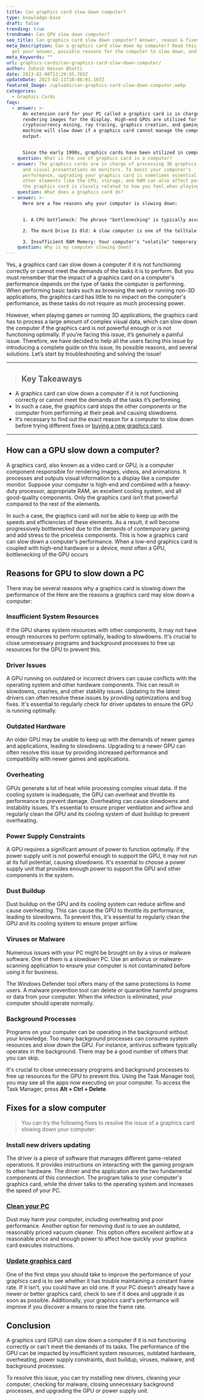 ```yaml
---
title: Can graphics card slow down computer?
type: knowledge-base
draft: false
trending: true
trendname: Can GPU slow down computer?
seo_title: Can graphics card slow down computer? Answer, reason & fixes
meta_Description: Can a graphics card slow down my computer? Read this post to
  get your answer, possible reasons for the computer to slow down, and fixes.
meta_Keywords: ""
url: graphics-cards/can-graphics-card-slow-down-computer/
author: Zohaib Hassan Bhatti
date: 2023-02-08T12:29:55.765Z
updateDate: 2023-02-11T10:08:01.167Z
featured_Image: /uploads/can-graphics-card-slow-down-computer.webp
categories:
  - Graphics Cards
faqs:
  - answer: >-
      An extension card for your PC called a graphics card is in charge of
      rendering images for the display. High-end GPUs are utilized for
      cryptocurrency mining, ray tracing, graphics creation, and gaming. The
      machine will slow down if a graphics card cannot manage the computer's
      output.


      Since the early 1990s, graphics cards have been utilized in computers without any problems or negative impacts. Simply put, a graphics card is a piece of hardware that converts what you see on the screen into a visual representation.
    question: What is the use of graphics card in a computer?
  - answer: The graphics cards are in charge of processing 3D graphics, video games,
      and visual presentations on monitors. To boost your computer's
      performance, upgrading your graphics card is sometimes essential. Although
      other elements like the CPU, storage, and RAM can also affect performance,
      the graphics card is closely related to how you feel when playing games.
    question: What does a graphics card do?
  - answer: >-
      Here are a few reasons why your computer is slowing down:


      1. A CPU bottleneck: The phrase "bottlenecking" is typically associated with video games. But other processes may also encounter a CPU bottleneck. Generally, upgrading from an old or subpar CPU to a newer model helps. Uninstall the software from the computer if your CPU is incapable of executing it.

      2. The Hard Drive Is Old: A slow computer is one of the telltale signs of an aged hard disc. Usually, hard discs endure three to five years. A new hard drive won't set you back much, but adding additional RAM may be pricey.

      3. Insufficient RAM Memory: Your computer's "volatile" temporary memory is called RAM. In contrast to stored memory, RAM does not function while the computer is off. Your computer may noticeably lag if you need more RAM. A 64-bit system requires a minimum of 4 GB and, ideally, 8 GB of RAM.
    question: Why is my computer slowing down?
---
```

Yes, a graphics card can slow down a computer if it is not functioning correctly or cannot meet the demands of the tasks it is to perform. But you must remember that the impact of a graphics card on a computer's performance depends on the type of tasks the computer is performing. When performing basic tasks such as browsing the web or running non-3D applications, the graphics card has little to no impact on the computer's performance, as these tasks do not require as much processing power.

However, when playing games or running 3D applications, the graphics card has to process a large amount of complex visual data, which can slow down the computer if the graphics card is not powerful enough or is not functioning optimally. If you’re facing this issue, it’s genuinely a painful issue. Therefore, we have decided to help all the users facing this issue by introducing a complete guide on this issue, its possible reasons, and several solutions. Let’s start by troubleshooting and solving the issue!

- - -

> ## Key Takeaways

* A graphics card can slow down a computer if it is not functioning correctly or cannot meet the demands of the tasks it’s performing.
* In such a case, the graphics card stops the other components or the computer from performing at their peak and causing slowdowns.
* It’s necessary to find out the exact reason for a computer to slow down before trying different fixes or [buying a new graphics card](https://pcideaz.com/graphics-cards/how-to-choose-graphics-card/).

- - -

## How can a GPU slow down a computer?

A graphics card, also known as a video card or GPU, is a computer component responsible for rendering images, videos, and animations. It processes and outputs visual information to a display like a computer monitor. Suppose your computer is high-end and combined with a heavy-duty processor, appropriate RAM, an excellent cooling system, and all good-quality components. Only the graphics card isn’t that powerful compared to the rest of the elements.

In such a case, the graphics card will not be able to keep up with the speeds and efficiencies of these elements. As a result, it will become progressively bottlenecked due to the demands of contemporary gaming and add stress to the priceless components. This is how a graphics card can slow down a computer’s performance. When a low-end graphics card is coupled with high-end hardware or a device, most often a GPU, bottlenecking of the GPU occurs

## Reasons for GPU to slow down a PC

There may be several reasons why a graphics card is slowing down the performance of the Here are the reasons a graphics card may slow down a computer:

### Insufficient System Resources

If the GPU shares system resources with other components, it may not have enough resources to perform optimally, leading to slowdowns. It's crucial to close unnecessary programs and background processes to free up resources for the GPU to prevent this.

### Driver Issues

A GPU running on outdated or incorrect drivers can cause conflicts with the operating system and other hardware components. This can result in slowdowns, crashes, and other stability issues. Updating to the latest drivers can often resolve these issues by providing optimizations and bug fixes. It's essential to regularly check for driver updates to ensure the GPU is running optimally.

### Outdated Hardware

An older GPU may be unable to keep up with the demands of newer games and applications, leading to slowdowns. Upgrading to a newer GPU can often resolve this issue by providing increased performance and compatibility with newer games and applications.

### Overheating

GPUs generate a lot of heat while processing complex visual data. If the cooling system is inadequate, the GPU can overheat and throttle its performance to prevent damage. Overheating can cause slowdowns and instability issues. It's essential to ensure proper ventilation and airflow and regularly clean the GPU and its cooling system of dust buildup to prevent overheating.

### Power Supply Constraints

A GPU requires a significant amount of power to function optimally. If the power supply unit is not powerful enough to support the GPU, it may not run at its full potential, causing slowdowns. It's essential to choose a power supply unit that provides enough power to support the GPU and other components in the system.

### Dust Buildup

Dust buildup on the GPU and its cooling system can reduce airflow and cause overheating. This can cause the GPU to throttle its performance, leading to slowdowns. To prevent this, it's essential to regularly clean the GPU and its cooling system to ensure proper airflow.

### Viruses or Malware

Numerous issues with your PC might be brought on by a virus or malware software. One of them is a slowdown PC. Use an antivirus or malware-scanning application to ensure your computer is not contaminated before using it for business.

The Windows Defender tool offers many of the same protections to home users. A malware prevention tool can delete or quarantine harmful programs or data from your computer. When the infection is eliminated, your computer should operate normally.

### Background Processes

Programs on your computer can be operating in the background without your knowledge. Too many background processes can consume system resources and slow down the GPU. For instance, antivirus software typically operates in the background. There may be a good number of others that you can skip.

It's crucial to close unnecessary programs and background processes to free up resources for the GPU to prevent this. Using the Task Manager tool, you may see all the apps now executing on your computer. To access the Task Manager, press **Alt + Ctrl + Delete**.

## Fixes for a slow computer

> You can try the following fixes to resolve the issue of a graphics card slowing down your computer:

### Install new drivers updating

The driver is a piece of software that manages different game-related operations. It provides instructions on interacting with the gaming program to other hardware. The driver and the application are the two fundamental components of this connection. The program talks to your computer's graphics card, while the driver talks to the operating system and increases the speed of your PC.

### [Clean your PC](https://pcideaz.com/motherboards/how-to-clean-a-motherboard-at-home/)

Dust may harm your computer, including overheating and poor performance. Another option for removing dust is to use an outdated, reasonably priced vacuum cleaner. This option offers excellent airflow at a reasonable price and enough power to affect how quickly your graphics card executes instructions.

### [Update graphics card](https://pcideaz.com/graphics-cards/when-to-update-graphics-card/)

One of the first steps you should take to improve the performance of your graphics card is to see whether it has trouble maintaining a constant frame rate. If it isn't, you could have an old one. If your PC doesn't already have a newer or better graphics card, check to see if it does and upgrade it as soon as possible. Additionally, your graphics card's performance will improve if you discover a means to raise the frame rate.

## Conclusion

A graphics card (GPU) can slow down a computer if it is not functioning correctly or can't meet the demands of its tasks. The performance of the GPU can be impacted by insufficient system resources, outdated hardware, overheating, power supply constraints, dust buildup, viruses, malware, and background processes.

To resolve this issue, you can try installing new drivers, cleaning your computer, checking for malware, closing unnecessary background processes, and upgrading the GPU or power supply unit.